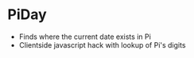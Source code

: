 # PiDay

* Finds where the current date exists in Pi 
* Clientside javascript hack with lookup of Pi's digits
